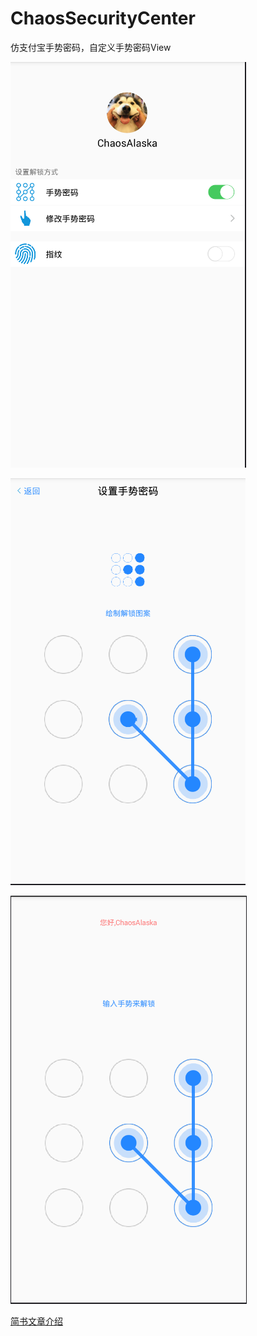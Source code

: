 # ChaosSecurityCenter
仿支付宝手势密码，自定义手势密码View  

![Alt text](https://github.com/ChaosOctopus/ChaosSecurityCenter/blob/master/app/src/main/res/mipmap-xhdpi/for_one.png)  

![Alt2 text](https://github.com/ChaosOctopus/ChaosSecurityCenter/blob/master/app/src/main/res/mipmap-xhdpi/for_two.png)  

![Alt3 text](https://github.com/ChaosOctopus/ChaosSecurityCenter/blob/master/app/src/main/res/mipmap-xhdpi/for_three.png)  

[简书文章介绍](http://www.jianshu.com/p/ab8a3dbb6982)

